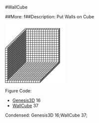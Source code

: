 #WallCube

##More: f##Description: Put Walls on Cube <bitmask>

![](WallCube.png)

Figure Code:
- [Genesis3D](Genesis3D.md) 16
- [WallCube](WallCube.md) 37

Condensed: Genesis3D 16;WallCube 37;

